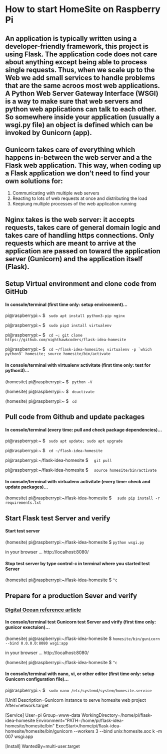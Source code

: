 # How to start HomeSite on Raspberry Pi
## An application is typically written using a developer-friendly framework, this project is using Flask. The application code does not care about anything except being able to process single requests.  Thus, when we scale up to the Web we add small services to handle problems that are the same acroos most web applications.  A Python Web Server Gateway Interface (WSGI) is a way to make sure that web servers and python web applications can talk to each other. So somewhere inside your application (usually a wsgi.py file) an object is defined which can be invoked by Gunicorn (app).

## Gunicorn takes care of everything which happens in-between the web server and a the Flask web application. This way, when coding up a Flask application we don’t need to find your own solutions for:
<ol>
  <li>Communicating with multiple web servers</li>
  <li>Reacting to lots of web requests at once and distributing the load</li>
  <li>Keepiung multiple processes of the web application running</li>
</ol>

## Nginx takes is the web server:  it accepts requests, takes care of general domain logic and takes care of handling https connections. Only requests which are meant to arrive at the application are passed on toward the application server (Gunicorn) and the application itself (Flask). 

## Setup Virtual environment and clone code from GitHub
#### In console/terminal (first time only: setup environment)...

pi@raspberrypi:~ $  ``` sudo apt install python3-pip nginx```

pi@raspberrypi:~ $  ``` sudo pip3 install virtualenv```

pi@raspberrypi:~ $  ``` cd ~; git clone https://github.com/nighthawkcoders/flask-idea-homesite```

pi@raspberrypi:~ $  ``` cd ~/flask-idea-homesite; virtualenv -p `which python3` homesite; source homesite/bin/activate```

#### In console/terminal with virtualenv activitate (first time only: test for python3)...

(homesite) pi@raspberrypi:~ $  ``` python -V```

(homesite) pi@raspberrypi:~ $  ``` deactivate```

(homesite) pi@raspberrypi:~ $  ``` cd```



## Pull code from Github and update packages
#### In console/terminal (every time: pull and check package dependencies)...

pi@raspberrypi:~ $  ``` sudo apt update; sudo apt upgrade```

pi@raspberrypi:~ $  ``` cd ~/flask-idea-homesite```

pi@raspberrypi:~/flask-idea-homesite $ ```  git pull```

pi@raspberrypi:~/flask-idea-homesite $ ```  source homesite/bin/activate```

#### In console/terminal with virtualenv activitate (every time: check and update packages)...

(homesite) pi@raspberrypi:~/flask-idea-homesite $ ```  sudo pip install -r requirements.txt```



## Start Flask test Server and verify
#### Start test server

(homesite) pi@raspberrypi:~/flask-idea-homesite $ ``` python wsgi.py ``` 

in your browser ...
http://localhost:8080/ 

#### Stop test server by type control-c in terminal where you started test Server

(homesite) pi@raspberrypi:~/flask-idea-homesite $ ``` ^c ``` 



## Prepare for a production Sever and verify
### [Digital Ocean reference article](https://www.digitalocean.com/community/tutorials/how-to-serve-flask-applications-with-gunicorn-and-nginx-on-ubuntu-18-04)
#### In console/terminal test Gunicorn test Server and virify (first time only: gunicor exectuion)...

(homesite) pi@raspberrypi:~/flask-idea-homesite $ ```homesite/bin/gunicorn --bind 0.0.0.0:8080 wsgi:app```

in your browser ...
http://localhost:8080/ 

(homesite) pi@raspberrypi:~/flask-idea-homesite $ ``` ^c ``` 


#### In console/terminal with nano, vi, or other editor (first time only: setup Gunicorn configuration file)...

pi@raspberrypi:~ $  ``` sudo nano /etc/systemd/system/homesite.service```

[Unit]
Description=Gunicorn instance to serve homesite web project
After=network.target

[Service]
User=pi
Group=www-data
WorkingDirectory=/home/pi/flask-idea-homesite
Environment="PATH=/home/pi/flask-idea-homesite/homesite/bin"
ExecStart=/home/pi/flask-idea-homesite/homesite/bin/gunicorn --workers 3 --bind unix:homesite.soc
k -m 007 wsgi:app

[Install]
WantedBy=multi-user.target


